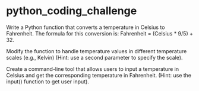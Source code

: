 # python_coding_challenge

Write a Python function that converts a temperature in Celsius to Fahrenheit. The formula for this conversion is: Fahrenheit = (Celsius * 9/5) + 32.

Modify the function to handle temperature values in different temperature scales (e.g., Kelvin) (Hint: use a second parameter to specify the scale).

Create a command-line tool that allows users to input a temperature in Celsius and get the corresponding temperature in Fahrenheit. (Hint: use the input() function to get user input). 

